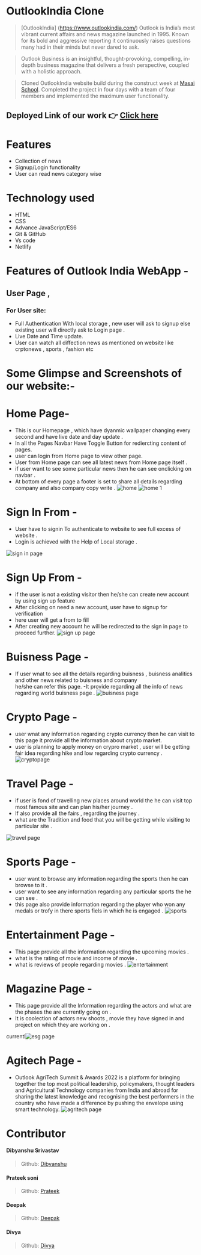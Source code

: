 

# OutlookIndia Clone

> [OutlookIndia] (https://www.outlookindia.com/) Outlook is India’s most vibrant current affairs and news magazine launched in 1995. Known for its bold and aggressive reporting it continuously raises questions many had in their minds but never dared to ask.

> Outlook Business is an insightful, thought-provoking, compelling, in-depth business magazine that delivers a fresh perspective, coupled with a holistic approach.

> Cloned OutlookIndia website build during the construct week at [Masai School](https://masaischool.com/). Completed the project in four days with a team of four members and implemented the maximum user functionality.

## Deployed Link of our work 👉 [Click here](https://outlook-india-clone.netlify.app/)




# Features

- Collection of news
- Signup/Login functionality
- User can read news category wise


# Technology used 

- HTML
- CSS
- Advance JavaScript/ES6
- Git & GitHub
- Vs code
- Netlify 

# Features of Outlook India WebApp -
## User Page ,
### For User site:
- Full Authentication With local storage  , new user will ask to signup else existing user will directly ask to  Login page .
- Live Date and Time update.
- User can watch all diffection news as mentioned on website like crptonews , sports , fashion etc


# Some Glimpse and Screenshots of our website:-

# Home Page-
- This is our Homepage , which have dyanmic wallpaper changing every second and have live date and day update .
- In all the Pages Navbar Have Toggle Button for rediercting content of pages.
- user can login from Home page to view other page.
- User from Home page can see all latest news from Home page itself .
- if user want to see some particular news then he can see onclicking on navbar .
- At bottom of every page a footer is set to share all details regarding company and also company copy write .
![home](https://user-images.githubusercontent.com/105915891/212826119-9c4faf82-92ba-4bb6-996f-9fbff9bf29eb.PNG)
![home 1](https://user-images.githubusercontent.com/105915891/212826127-627fd850-71d6-4fd5-ba5d-93c579169116.PNG)



# Sign In From -
- User have to signin To authenticate to website to see full excess of website .
- Login is achieved with the Help of Local storage .

![sign in page](https://user-images.githubusercontent.com/105915891/212821367-78b4930b-f559-4711-bc17-2b5415c79734.PNG)


# Sign Up From -
- if the user is not a existing visitor then he/she can create new account by using sign up feature
- After clicking on need a new account, user have to signup for verification 
- here user will get a from to fill
- After creating new account he will be redirected to the sign in  page to proceed further.
![sign up page](https://user-images.githubusercontent.com/105915891/212820311-d37ee2d9-8fbd-4bdd-8a11-517986ee5a9b.PNG)


# Buisness Page  -
- If user wnat to see all the details regarding buisness , buisness analitics and other news related to buisness and company  
  he/she can refer this page.
-It provide regarding all the info of news regarding world buisness page .
![buisness page](https://user-images.githubusercontent.com/105915891/212827464-f3c80aba-ae61-4789-a54c-d129264d4447.PNG)

# Crypto Page   -
-  user wnat any information regarding crypto currency then he can visit to this page it provide all the information about crypto market.
-  user is planning to apply money on crypro market , user will be getting fair idea regarding hike and low regarding crypto currency .
![cryptopage](https://user-images.githubusercontent.com/105915891/212828599-abb729ec-525c-4907-a574-7514aab09db9.PNG)


# Travel Page  -
-  if user is fond of travelling new places around world the he can visit top most famous site and can plan his/her journey .
-  If also provide all the fairs , regarding the journey .
-  what are the Tradition and food that you will be getting while visiting to particular site .

![travel page](https://user-images.githubusercontent.com/105915891/212829209-7a0b7361-464f-4802-a15e-16022e15a8d9.PNG)

# Sports Page  -
- user want to browse any information regarding the sports then he can browse to it .
- user want to see any information regarding any particular sports the he can see .
- this page also provide information regarding the player who won any medals or trofy in there sports fiels in which he is engaged .
![sports](https://user-images.githubusercontent.com/105915891/212830106-84b1fbce-712c-4647-a3e7-4c702da697ab.PNG)

# Entertainment Page  -
- This page provide all the information regarding the upcoming movies .
- what is the rating of movie and income of movie .
- what is reviews of people regarding movies .
![entertainment](https://user-images.githubusercontent.com/105915891/212830804-de2818b7-4471-48d3-857a-70d0d03456da.PNG)

# Magazine Page  -
- This page provide all the Information regarding the actors and what are the phases the are currently going on .
- It is coolection of actors new shoots , movie they have signed in and project on which they are 
 working on .
 
currentl![esg page](https://user-images.githubusercontent.com/105915891/212831923-e7a4bf33-6f60-45bd-9e88-34281619fa21.PNG)

# Agitech Page  -
- Outlook AgriTech Summit & Awards 2022 is a platform for bringing together the top most political leadership, policymakers, thought
leaders and Agricultural Technology companies from India and abroad for sharing the latest knowledge and recognising the best
performers in the country who have made a difference by pushing the envelope using smart technology.
![agritech page](https://user-images.githubusercontent.com/105915891/212832135-803b9432-428a-4a38-b8b5-f73dee6462b5.PNG)


# Contributor
#### Dibyanshu Srivastav
> Github: [Dibyanshu](https://github.com/sdibyanshu) 

#### Prateek soni
> Github: [Prateek](https://github.com/PRATEEK9425) 

#### Deepak
> Github: [Deepak](https://github.com/dkp041297) 

#### Divya
> Github: [Divya](https://github.com/Divya1327) 





